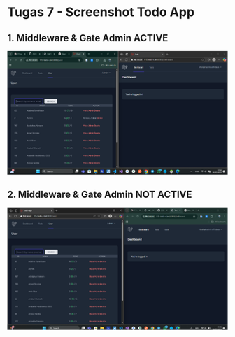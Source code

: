 # Tugas 7 - Screenshot Todo App

## 1. Middleware & Gate Admin ACTIVE
![alt text](/screenshot/tugas7/active.png) 

## 2. Middleware & Gate Admin NOT ACTIVE
![alt text](/screenshot/tugas7/nonActive.png)